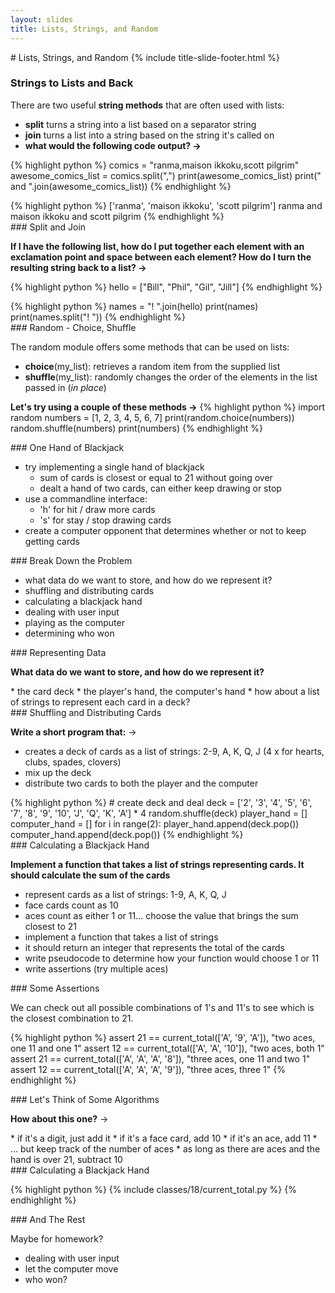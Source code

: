 ```yaml
---
layout: slides
title: Lists, Strings, and Random 
---
```


<section markdown="block" class="title-slide">
#  Lists, Strings, and Random
{% include title-slide-footer.html %}
</section>

<section markdown="block">
<h3>Strings to Lists and Back</h3>

There are two useful __string methods__ that are often used with lists:

* __split__ turns a string into a list based on a separator string
* __join__ turns a list into a string based on the string it's called on
* __what would the following code output? &rarr;__

{% highlight python %}
comics = "ranma,maison ikkoku,scott pilgrim"
awesome_comics_list = comics.split(",")
print(awesome_comics_list)
print(" and ".join(awesome_comics_list))
{% endhighlight %}

<div class="incremental" markdown="block">
{% highlight python %}
['ranma', 'maison ikkoku', 'scott pilgrim']
ranma and maison ikkoku and scott pilgrim
{% endhighlight %}
</div>
</section>

<section markdown="block">
###  Split and Join

__If I have the following list, how do I put together each element with an exclamation point and space between each element? How do I turn the resulting string back to a list? &rarr;__

{% highlight python %}
hello = ["Bill", "Phil", "Gil", "Jill"]
{% endhighlight %}

<div class="incremental" markdown="block">
{% highlight python %}
names = "! ".join(hello)
print(names)
print(names.split("! "))
{% endhighlight %}
</div>
</section>

<section markdown="block">
###  Random - Choice, Shuffle

The random module offers some methods that can be used on lists:

* __choice__(my_list): retrieves a random item from the supplied list
* __shuffle__(my_list): randomly changes the order of the elements in the list passed in (_in place_)

__Let's try using a couple of these methods &rarr;__
{% highlight python %}
import random
numbers = [1, 2, 3, 4, 5, 6, 7]
print(random.choice(numbers))
random.shuffle(numbers)
print(numbers)
{% endhighlight %}
</section>

<section markdown="block">
###  One Hand of Blackjack

* try implementing a single hand of blackjack
	* sum of cards is closest or equal to 21 without going over
	* dealt a hand of two cards, can either keep drawing or stop
* use a commandline interface:
	* 'h' for hit / draw more cards
	* 's' for stay / stop drawing cards
* create a computer opponent that determines whether or not to keep getting cards

</section>

<section markdown="block">
###  Break Down the Problem

* what data do we want to store, and how do we represent it?
* shuffling and distributing cards
* calculating a blackjack hand
* dealing with user input
* playing as the computer
* determining who won
</section>

<section markdown="block">
###  Representing Data

__What data do we want to store, and how do we represent it?__

<div class="incremental" markdown="block">
* the card deck
* the player's hand, the computer's hand
* how about a list of strings to represent each card in a deck?
</div>
</section>

<section markdown="block">
###  Shuffling and Distributing Cards

__Write a short program that:__ &rarr;

* creates a deck of cards as a list of strings: 2-9, A, K, Q, J (4 x for hearts, clubs, spades, clovers)
* mix up the deck
* distribute two cards to both the player and the computer

<div class="incremental" markdown="block">
{% highlight python %}
#  create deck and deal
deck = ['2', '3', '4', '5', '6', '7', '8', '9', '10', 'J', 'Q', 'K', 'A'] * 4
random.shuffle(deck)
player_hand = []
computer_hand = []
for i in range(2):
	player_hand.append(deck.pop())
	computer_hand.append(deck.pop())
{% endhighlight %}
</div>
</section>

<section markdown="block">
###  Calculating a Blackjack Hand

__Implement a function that takes a list of strings representing cards.  It should calculate the sum of the cards__

* represent cards as a list of strings: 1-9, A, K, Q, J
* face cards count as 10
* aces count as either 1 or 11... choose the value that brings the sum closest to 21
* implement a function that takes a list of strings
* it should return an integer that represents the total of the cards
* write pseudocode to determine how your function would choose 1 or 11
* write assertions (try multiple aces)
</section>

<section markdown="block">
###  Some Assertions

We can check out all possible combinations of 1's and 11's to see which is the closest combination to 21.

{% highlight python %}
assert 21 == current_total(['A', '9', 'A']), "two aces, one 11 and one 1"
assert 12 == current_total(['A', 'A', '10']), "two aces, both 1"
assert 21 == current_total(['A', 'A', 'A', '8']), "three aces, one 11 and two 1"
assert 12 == current_total(['A', 'A', 'A', '9']), "three aces, three 1"
{% endhighlight %}
</section>

<section markdown="block">
###  Let's Think of Some Algorithms

__How about this one?__ &rarr;

<div class="incremental" markdown="block">
* if it's a digit, just add it 
* if it's a face card, add 10
* if it's an ace, add 11
* ... but keep track of the number of aces
* as long as there are aces and the hand is over 21, subtract 10
</div>
</section>


<section markdown="block">
###  Calculating a Blackjack Hand

{% highlight python %}
{% include classes/18/current_total.py %}
{% endhighlight %}
<!--  comment_ -->
</section>


<section markdown="block">
###  And The Rest

Maybe for homework?

* dealing with user input
* let the computer move
* who won?

</section>


<!--
<section markdown="block">
##  [Mutability Revisited](mutability.html)
</section>
-->
